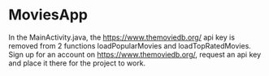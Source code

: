 # MoviesApp
In the MainActivity.java, the https://www.themoviedb.org/ api key is removed from 2 functions loadPopularMovies and loadTopRatedMovies.
Sign up for an account on https://www.themoviedb.org/, request an api key and place it there for the project to work.
